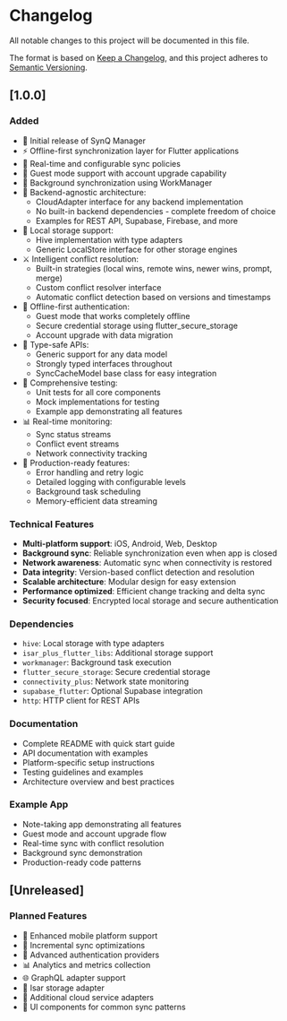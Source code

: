 # Changelog

All notable changes to this project will be documented in this file.

The format is based on [Keep a Changelog](https://keepachangelog.com/en/1.0.0/),
and this project adheres to [Semantic Versioning](https://semver.org/spec/v2.0.0.html).

## [1.0.0]

### Added
- 🎉 Initial release of SynQ Manager
- ⚡ Offline-first synchronization layer for Flutter applications
- 🔀 Real-time and configurable sync policies
- 👤 Guest mode support with account upgrade capability
- 🔄 Background synchronization using WorkManager
- 🔌 Backend-agnostic architecture:
  - CloudAdapter interface for any backend implementation
  - No built-in backend dependencies - complete freedom of choice
  - Examples for REST API, Supabase, Firebase, and more
- 💾 Local storage support:
  - Hive implementation with type adapters
  - Generic LocalStore interface for other storage engines
- ⚔️ Intelligent conflict resolution:
  - Built-in strategies (local wins, remote wins, newer wins, prompt, merge)
  - Custom conflict resolver interface
  - Automatic conflict detection based on versions and timestamps
- 🔐 Offline-first authentication:
  - Guest mode that works completely offline
  - Secure credential storage using flutter_secure_storage
  - Account upgrade with data migration
- 🎯 Type-safe APIs:
  - Generic support for any data model
  - Strongly typed interfaces throughout
  - SyncCacheModel base class for easy integration
- 🧪 Comprehensive testing:
  - Unit tests for all core components
  - Mock implementations for testing
  - Example app demonstrating all features
- 📊 Real-time monitoring:
  - Sync status streams
  - Conflict event streams
  - Network connectivity tracking
- 🚀 Production-ready features:
  - Error handling and retry logic
  - Detailed logging with configurable levels
  - Background task scheduling
  - Memory-efficient data streaming

### Technical Features
- **Multi-platform support**: iOS, Android, Web, Desktop
- **Background sync**: Reliable synchronization even when app is closed
- **Network awareness**: Automatic sync when connectivity is restored
- **Data integrity**: Version-based conflict detection and resolution
- **Scalable architecture**: Modular design for easy extension
- **Performance optimized**: Efficient change tracking and delta sync
- **Security focused**: Encrypted local storage and secure authentication

### Dependencies
- `hive`: Local storage with type adapters
- `isar_plus_flutter_libs`: Additional storage support
- `workmanager`: Background task execution
- `flutter_secure_storage`: Secure credential storage
- `connectivity_plus`: Network state monitoring
- `supabase_flutter`: Optional Supabase integration
- `http`: HTTP client for REST APIs

### Documentation
- Complete README with quick start guide
- API documentation with examples
- Platform-specific setup instructions
- Testing guidelines and examples
- Architecture overview and best practices

### Example App
- Note-taking app demonstrating all features
- Guest mode and account upgrade flow
- Real-time sync with conflict resolution
- Background sync demonstration
- Production-ready code patterns

## [Unreleased]

### Planned Features
- 📱 Enhanced mobile platform support
- 🔄 Incremental sync optimizations
- 🔐 Advanced authentication providers
- 📊 Analytics and metrics collection
- 🌐 GraphQL adapter support
- 💾 Isar storage adapter
- 🔌 Additional cloud service adapters
- 🎨 UI components for common sync patterns